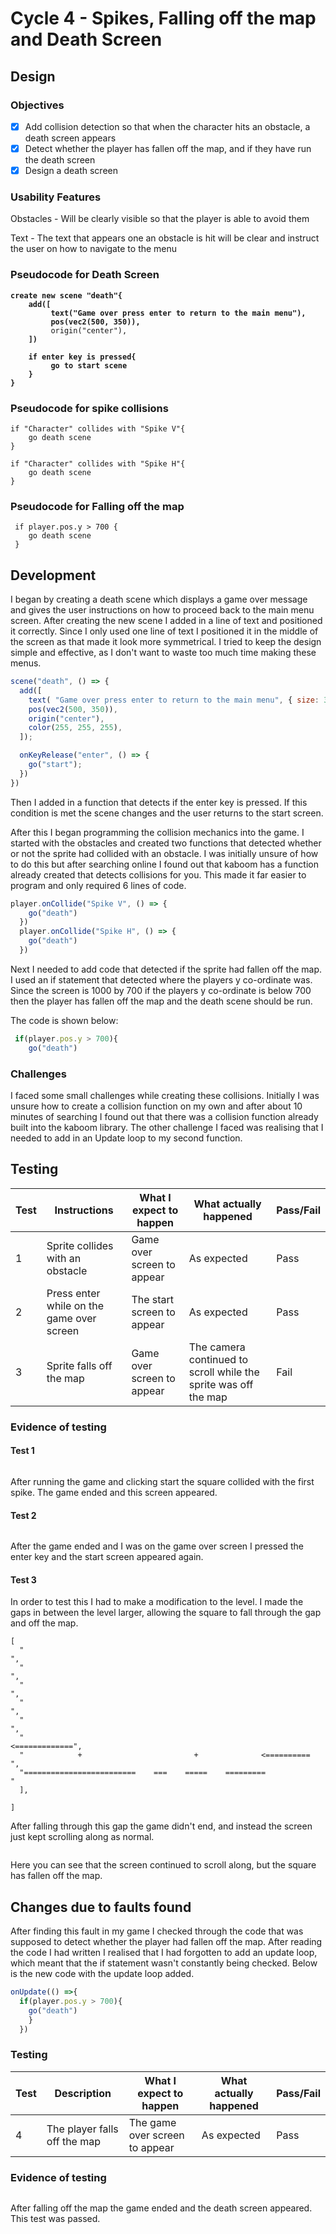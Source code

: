 # Cycle 4 - Spikes, Falling off the map and Death Screen

## Design

### Objectives

* [x] Add collision detection so that when the character hits an obstacle, a death screen appears
* [x] Detect whether the player has fallen off the map, and if they have run the death screen
* [x] Design a death screen

### Usability Features

Obstacles - Will be clearly visible so that the player is able to avoid them

Text - The text that appears one an obstacle is hit will be clear and instruct the user on how to navigate to the menu

### Pseudocode for  Death Screen

<pre><code><strong>create new scene "death"{
</strong><strong>    add([
</strong><strong>         text("Game over press enter to return to the main menu"),
</strong><strong>         pos(vec2(500, 350)),
</strong>         origin("center"),    
<strong>    ])
</strong><strong>    
</strong><strong>    if enter key is pressed{
</strong><strong>         go to start scene
</strong><strong>    }
</strong><strong>}</strong></code></pre>

### Pseudocode for spike collisions

```
if "Character" collides with "Spike V"{
    go death scene
}

if "Character" collides with "Spike H"{
    go death scene
}
```

### Pseudocode for Falling off the map

```
 if player.pos.y > 700 {
    go death scene
 }
```

## Development

I began by creating a death scene which displays a game over message and gives the user instructions on how to proceed back to the main menu screen. After creating the new scene I added in a line of text and positioned it correctly. Since I only used one line of text I positioned it in the middle of the screen as that made it look more symmetrical. I tried to keep the design simple and effective, as I don't want to waste too much time making these menus.

```javascript
scene("death", () => {
  add([
    text( "Game over press enter to return to the main menu", { size: 35 }),
    pos(vec2(500, 350)),
    origin("center"),
    color(255, 255, 255),
  ]);

  onKeyRelease("enter", () => {
    go("start");
  })
})
```

Then I added in a function that detects if the enter key is pressed. If this condition is met the scene changes and the user returns to the start screen.&#x20;

After this I began programming the collision mechanics into the game. I started with the obstacles and created two functions that detected whether or not the sprite had collided with an obstacle. I was initially unsure of how to do this but after searching online I found out that kaboom has a function already created that detects collisions for you. This made it far easier to program and only required 6 lines of code.

```javascript
player.onCollide("Spike V", () => {
    go("death")
  })
  player.onCollide("Spike H", () => {
    go("death")
  })
```

Next I needed to add code that detected if the sprite had fallen off the map. I used an if statement that detected where the players y co-ordinate was. Since the screen is 1000 by 700 if the players y co-ordinate is below 700 then the player has fallen off the map and the death scene should be run.

The code is shown below:

```javascript
 if(player.pos.y > 700){
    go("death")
```

### Challenges

I faced some small challenges while creating these collisions. Initially I was unsure how to create a collision function on my own and after about 10 minutes of searching I found out that there was a collision function already built into the kaboom library. The other challenge I faced was realising that I needed to add in an Update loop to my second function.&#x20;

## Testing

| Test | Instructions                              | What I expect to happen    | What actually happened                                          | Pass/Fail |
| ---- | ----------------------------------------- | -------------------------- | --------------------------------------------------------------- | --------- |
| 1    | Sprite collides with an obstacle          | Game over screen to appear | As expected                                                     | Pass      |
| 2    | Press enter while on the game over screen | The start screen to appear | As expected                                                     | Pass      |
| 3    | Sprite falls off the map                  | Game over screen to appear | The camera continued to scroll while the sprite was off the map | Fail      |

### Evidence of testing

#### Test 1

<figure><img src="../.gitbook/assets/Screenshot 2022-08-28 at 17.01.31.png" alt=""><figcaption></figcaption></figure>

After running the game and clicking start the square collided with the first spike. The game ended and this screen appeared.

#### Test 2

<figure><img src="../.gitbook/assets/image (4) (1).png" alt=""><figcaption></figcaption></figure>

After the game ended and I was on the game over screen I pressed the enter key and the start screen appeared again.

#### Test 3

In order to test this I had to make a modification to the level. I made the gaps in between the level larger, allowing the square to fall through the gap and off the map.

```
[ 
  "                                                                             ",
  "                                                                             ",
  "                                                                             ",
  "                                                                            ",
  "                                                                             ",
  "                                                               <=============",
  "            +                         +              <==========            ",
  "=========================    ===    =====    =========                       "
  ],

]
```

After falling through this gap the game didn't end, and instead the screen just kept scrolling along as normal.

<figure><img src="../.gitbook/assets/image (12).png" alt=""><figcaption></figcaption></figure>

Here you can see that the screen continued to scroll along, but the square has fallen off the map.

## Changes due to faults found

After finding this fault in my game I checked through the code that was supposed to detect whether the player had fallen off the map. After reading the code I had written I realised that I had forgotten to add an update loop, which meant that the if statement wasn't constantly being checked. Below is the new code with the update loop added.

```javascript
onUpdate(() =>{
  if(player.pos.y > 700){
    go("death")
    }
  })
```

### Testing

| Test | Description                  | What I expect to happen        | What actually happened | Pass/Fail |
| ---- | ---------------------------- | ------------------------------ | ---------------------- | --------- |
| 4    | The player falls off the map | The game over screen to appear | As expected            | Pass      |

### Evidence of testing

<figure><img src="../.gitbook/assets/image (6).png" alt=""><figcaption></figcaption></figure>

After falling off the map the game ended and the death screen appeared. This test was passed.
